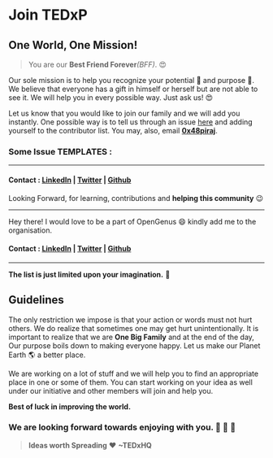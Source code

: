 # Join TEDxP

## One World, One Mission!

> You are our **Best Friend Forever**_(BFF)_. :heart_eyes: 

Our sole mission is to help you recognize your potential :muscle:  and purpose :musical_note:. We believe that everyone has a gift in himself or herself but are not able to see it. We will help you in every possible way. Just ask us! :heart_eyes: 

Let us know that you would like to join our family and we will add you instantly. One possible way is to tell us through an issue [here](https://github.com/TEDxHQ/Join_TEDxHQ/issues) and adding yourself to the contributor list. You may, also, email **[0x48piraj](https://github.com/0x48piraj)**.

### Some Issue TEMPLATES :

---

#### Contact : **[LinkedIn](https://www.linkedin.com/in/0x48piraj/)** | **[Twitter](https://twitter.com/0x48piraj)** | **[Github](https://github.com/0x48piraj)**

Looking Forward, for learning, contributions and **helping this community** :wink: 

---

Hey there!
I would love to be a part of OpenGenus :smile:
kindly add me to the organisation.
#### Contact : **[LinkedIn](https://www.linkedin.com/in/0x48piraj/)** | **[Twitter](https://twitter.com/0x48piraj)** | **[Github](https://github.com/0x48piraj)**

---


**The list is just limited upon your imagination.** :rocket: 

## Guidelines

The only restriction we impose is that your action or words must not hurt others. We do realize that sometimes one may get hurt unintentionally. It is important to realize that we are **One Big Family** and at the end of the day, Our purpose boils down to making everyone happy. Let us make our Planet Earth :earth_americas: a better place.

We are working on a lot of stuff and we will help you to find an appropriate place in one or some of them. You can start working on your idea as well under our initiative and other members will join and help you.

**Best of luck in improving the world.**

### We are looking forward towards enjoying with you. :wine_glass: :cake: :dancer: 

> **Ideas worth Spreading** :heart: **~TEDxHQ**
